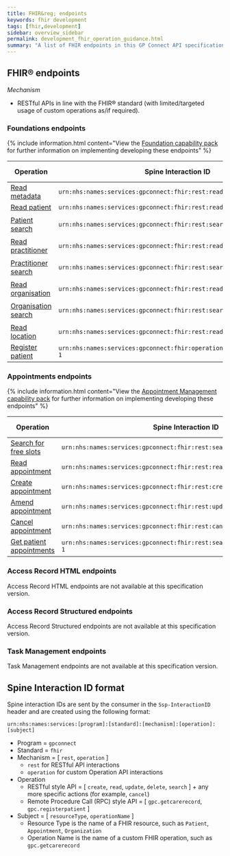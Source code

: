 ```yaml
---
title: FHIR&reg; endpoints
keywords: fhir development
tags: [fhir,development]
sidebar: overview_sidebar
permalink: development_fhir_operation_guidance.html
summary: "A list of FHIR endpoints in this GP Connect API specification"
---
```


## FHIR&reg; endpoints ##

*Mechanism*

- RESTful APIs in line with the FHIR&reg; standard (with limited/targeted usage of custom operations as/if required).

### Foundations endpoints ###

{% include information.html content="View the [Foundation capability pack](foundations.html) for further information on implementing developing these endpoints" %}

| Operation                 | Spine Interaction ID      | HTTP verb | Example URL pattern |
|---------------------------|---------------------------| ----------|---------------------|
| [Read metadata](foundations_use_case_get_the_fhir_capability_statement.html) | `urn:nhs:names:services:gpconnect:fhir:rest:read:metadata-1` | `GET`  | `[base]/metadata` |
| [Read patient](foundations_use_case_read_a_patient.html) | `urn:nhs:names:services:gpconnect:fhir:rest:read:patient-1` | `GET`  | `[base]/Patient/[id]` |
| [Patient search](foundations_use_case_find_a_patient.html) | `urn:nhs:names:services:gpconnect:fhir:rest:search:patient-1` | `GET`  | <code>[base]/Patient?identifier=https://fhir.nhs.uk/Id/nhs-number&#124;[nhsNumber]</code> |
| [Read practitioner](foundations_use_case_read_a_practitioner.html) | `urn:nhs:names:services:gpconnect:fhir:rest:read:practitioner-1` | `GET`  | `[base]/Practitioner/[id]` |
| [Practitioner search](foundations_use_case_find_a_practitioner.html) | `urn:nhs:names:services:gpconnect:fhir:rest:search:practitioner-1` | `GET`  | <code>[base]/Practitioner?identifier=https://fhir.nhs.uk/Id/sds-user-id&#124;[sdsUserID]</code> |
| [Read organisation](foundations_use_case_read_an_organisation.html) | `urn:nhs:names:services:gpconnect:fhir:rest:read:organization-1` | `GET`  | `[base]/Organization/[id]` |
| [Organisation search](foundations_use_case_find_an_organisation.html) | `urn:nhs:names:services:gpconnect:fhir:rest:search:organization-1` | `GET`  | <code>[base]/Organization?identifier=https://fhir.nhs.uk/Id/ods-organization-code&#124;[odsCode]</code> |
| [Read location](foundations_use_case_read_a_location.html) | `urn:nhs:names:services:gpconnect:fhir:rest:read:location-1` | `GET`  | `[base]/Location/[id]` |
| [Register patient](foundations_use_case_register_a_patient.html)          | `urn:nhs:names:services:gpconnect:fhir:operation:gpc.registerpatient-1` | `POST`  | `[base]/Patient/$gpc.registerpatient` |


### Appointments endpoints ###

{% include information.html content="View the [Appointment Management capability pack](foundations.html) for further information on implementing developing these endpoints" %}

| Operation                 | Spine Interaction ID      | HTTP verb | Example URL pattern |
|---------------------------|---------------------------| ----------|---------------------|
| [Search for free slots](appointments_use_case_search_for_free_slots.html) | `urn:nhs:names:services:gpconnect:fhir:rest:search:slot-1` | `POST` | `[base]/Slot` |
| [Read appointment](appointments_use_case_read_an_appointment.html)          | `urn:nhs:names:services:gpconnect:fhir:rest:read:appointment-1` | `GET`  | `[base]/Appointment/[id]` |
| [Create appointment](appointments_use_case_book_an_appointment.html)        | `urn:nhs:names:services:gpconnect:fhir:rest:create:appointment-1` | `POST` | `[base]/Appointment` |
| [Amend appointment](appointments_use_case_amend_an_appointment.html)         | `urn:nhs:names:services:gpconnect:fhir:rest:update:appointment-1` | `PUT`  | `[base]/Appointment/[id]` |
| [Cancel appointment](appointments_use_case_cancel_an_appointment.html)        | `urn:nhs:names:services:gpconnect:fhir:rest:cancel:appointment-1` | `PUT`  | `[base]/Appointment/[id]` |
| [Get patient appointments](appointments_use_case_retrieve_a_patients_appointments.html)  | `urn:nhs:names:services:gpconnect:fhir:rest:search:patient_appointments-1` | `GET`  | `[base]/Patient/[id]/Appointment` |

### Access Record HTML endpoints ###
Access Record HTML endpoints are not available at this specification version.

### Access Record Structured endpoints ###
Access Record Structured endpoints are not available at this specification version.

### Task Management endpoints ###
Task Management endpoints are not available at this specification version.

## Spine Interaction ID format ##

Spine interaction IDs are sent by the consumer in the `Ssp-InteractionID` header and are created using the following format:

`urn:nhs:names:services:[program]:[standard]:[mechanism]:[operation]:[subject]` 

- Program = `gpconnect`
- Standard = `fhir`
- Mechanism = [ `rest`, `operation` ]
	- `rest` for RESTful API interactions
	- `operation` for custom Operation API interactions
- Operation
	- RESTful style API = [ `create`, `read`, `update`, `delete`, `search` ] + any more specific actions (for example, `cancel`)
	- Remote Procedure Call (RPC) style API = [ `gpc.getcarerecord`, `gpc.registerpatient` ]
- Subject = [ `resourceType`, `operationName` ]
	- Resource Type is the name of a FHIR resource, such as `Patient`, `Appointment`, `Organization`
	- Operation Name is the name of a custom FHIR operation, such as `gpc.getcarerecord`
